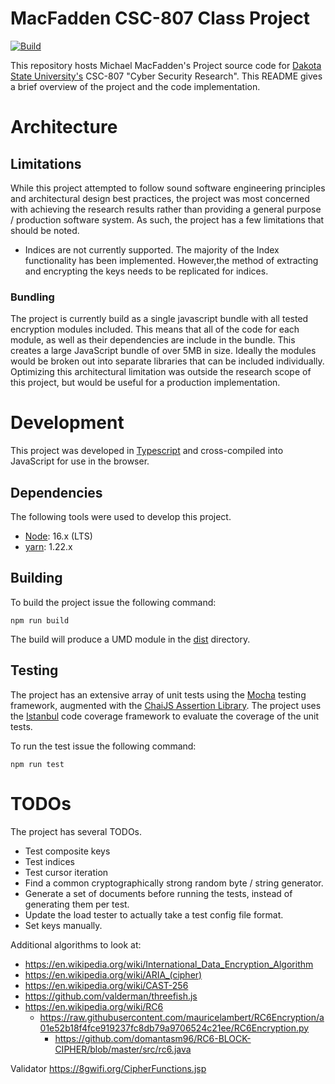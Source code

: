 # MacFadden CSC-807 Class Project
[![Build](https://github.com/mmacfadden/csc-807-project/actions/workflows/build.yml/badge.svg)](https://github.com/mmacfadden/csc-807-project/actions/workflows/build.yml)

This repository hosts Michael MacFadden's Project source code for [Dakota State University's](https://dsu.edu) CSC-807 "Cyber Security Research". This README gives a brief overview of the project and the code implementation.

# Architecture

## Limitations
While this project attempted to follow sound software engineering principles and architectural design best practices, the project was most concerned with achieving the research results rather than providing a general purpose / production software system.  As such, the project has a few limitations that should be noted.

  - Indices are not currently supported.  The majority of the Index functionality has been implemented.  However,the method of extracting and encrypting the keys needs to be replicated for indices.

### Bundling
The project is currently build as a single javascript bundle with all tested encryption modules included.  This means that all of the code for each module, as well as their dependencies are include in the bundle.  This creates a large JavaScript bundle of over 5MB in size.  Ideally the modules would be broken out into separate libraries that can be included individually.  Optimizing this architectural limitation was outside the research scope of this project, but would be useful for a production implementation. 

# Development
This project was developed in [Typescript](https://www.typescriptlang.org/) and cross-compiled into JavaScript for use in the browser.

## Dependencies
The following tools were used to develop this project.

  - [Node](https://nodejs.org/en/): 16.x (LTS)
  - [yarn](https://yarnpkg.com/): 1.22.x

## Building
To build the project issue the following command:

```shell
npm run build
```

The build will produce a UMD module in the [dist](dist) directory.

## Testing
The project has an extensive array of unit tests using the [Mocha](https://mochajs.org/) testing framework, augmented with the [ChaiJS Assertion Library](https://www.chaijs.com/). The project uses the [Istanbul](https://istanbul.js.org/) code coverage framework to evaluate the coverage of the unit tests.

To run the test issue the following command:
```shell
npm run test
```


# TODOs
The project has several TODOs.
- Test composite keys
- Test indices
- Test cursor iteration
- Find a common cryptographically strong random byte / string generator.
- Generate a set of documents before running the tests, instead of generating them per test.
- Update the load tester to actually take a test config file format.
- Set keys manually.

Additional algorithms to look at:
- https://en.wikipedia.org/wiki/International_Data_Encryption_Algorithm
- https://en.wikipedia.org/wiki/ARIA_(cipher)
- https://en.wikipedia.org/wiki/CAST-256
- https://github.com/valderman/threefish.js
- https://en.wikipedia.org/wiki/RC6
  - https://raw.githubusercontent.com/mauricelambert/RC6Encryption/a01e52b18f4fce919237fc8db79a9706524c21ee/RC6Encryption.py
    - https://github.com/domantasm96/RC6-BLOCK-CIPHER/blob/master/src/rc6.java

Validator
https://8gwifi.org/CipherFunctions.jsp
